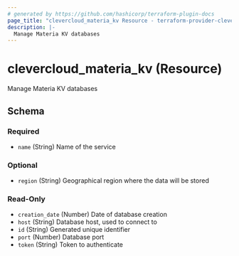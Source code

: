 ```yaml
---
# generated by https://github.com/hashicorp/terraform-plugin-docs
page_title: "clevercloud_materia_kv Resource - terraform-provider-clevercloud"
description: |-
  Manage Materia KV databases
---
```


# clevercloud_materia_kv (Resource)

Manage Materia KV databases



<!-- schema generated by tfplugindocs -->
## Schema

### Required

- `name` (String) Name of the service

### Optional

- `region` (String) Geographical region where the data will be stored

### Read-Only

- `creation_date` (Number) Date of database creation
- `host` (String) Database host, used to connect to
- `id` (String) Generated unique identifier
- `port` (Number) Database port
- `token` (String) Token to authenticate

